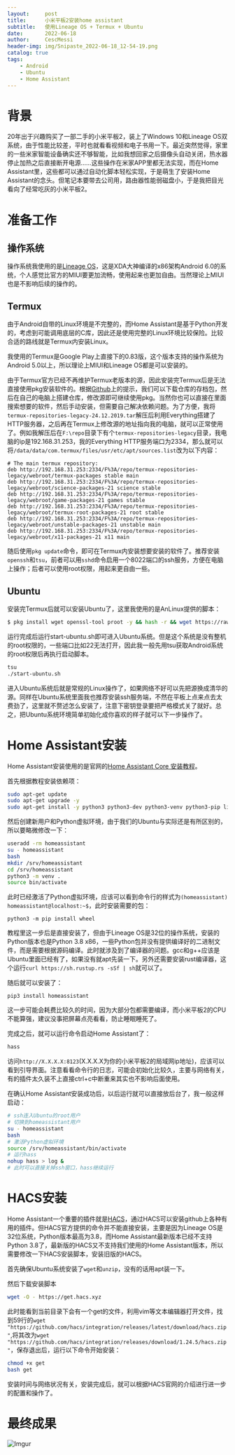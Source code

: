 ```yaml
---
layout:     post
title:      小米平板2安装home assistant
subtitle:   使用Lineage OS + Termux + Ubuntu
date:       2022-06-18
author:     CescMessi
header-img: img/Snipaste_2022-06-18_12-54-19.png
catalog: true
tags:
    - Android
    - Ubuntu
    - Home Assistant
---
```


# 背景
20年出于兴趣购买了一部二手的小米平板2，装上了Windows 10和Lineage OS双系统，由于性能比较差，平时也就看看视频和电子书用一下。最近突然觉得，家里的一些米家智能设备确实还不够智能，比如我想回家之后摄像头自动关闭，热水器停止加热之后直接断开电源……这些操作在米家APP里都无法实现，而在Home Assistant里，这些都可以通过自动化脚本轻松实现，于是萌生了安装Home Assistant的念头。但笔记本要带去公司用，路由器性能弱磁盘小，于是我把目光看向了经常吃灰的小米平板2。

# 准备工作
## 操作系统
操作系统我使用的是[Lineage OS](https://forum.xda-developers.com/t/unofficial-lineageos-13-0-for-xiaomi-mi-pad-2.3565760/)，这是XDA大神编译的x86架构Android 6.0的系统，个人感觉比官方的MIUI要更加流畅，使用起来也更加自由。当然理论上MIUI也是不影响后续的操作的。

## Termux
由于Android自带的Linux环境是不完整的，而Home Assistant是基于Python开发的，考虑到可能调用底层的C库，因此还是使用完整的Linux环境比较保险。比较合适的路线就是Termux内安装Linux。

我使用的Termux是Google Play上直接下的0.83版，这个版本支持的操作系统为Android 5.0以上，所以理论上MIUI和Lineage OS都是可以安装的。

由于Termux官方已经不再维护Termux老版本的源，因此安装完Termux后是无法直接使用pkg安装软件的。根据[Github](https://github.com/termux/termux-packages/issues/4467#issuecomment-572008515)上的提示，我们可以下载仓库的存档包，然后在自己的电脑上搭建仓库，修改源即可继续使用pkg。当然你也可以直接在里面搜索想要的软件，然后手动安装，但需要自己解决依赖问题。为了方便，我将`termux-repositories-legacy-24.12.2019.tar`解压后利用Everything搭建了HTTP服务器，之后再在Termux上修改源的地址指向我的电脑，就可以正常使用了。例如我解压后在`F:\repo`目录下有个`termux-repositories-legacy`目录，我电脑的ip是192.168.31.253，我的Everything HTTP服务端口为2334，那么就可以将`/data/data/com.termux/files/usr/etc/apt/sources.list`改为以下内容：
```
# The main termux repository:
deb http://192.168.31.253:2334/F%3A/repo/termux-repositories-legacy/webroot/termux-packages stable main
deb http://192.168.31.253:2334/F%3A/repo/termux-repositories-legacy/webroot/science-packages-21 science stable
deb http://192.168.31.253:2334/F%3A/repo/termux-repositories-legacy/webroot/game-packages-21 games stable
deb http://192.168.31.253:2334/F%3A/repo/termux-repositories-legacy/webroot/termux-root-packages-21 root stable
deb http://192.168.31.253:2334/F%3A/repo/termux-repositories-legacy/webroot/unstable-packages-21 unstable main
deb http://192.168.31.253:2334/F%3A/repo/termux-repositories-legacy/webroot/x11-packages-21 x11 main
```
随后使用`pkg update`命令，即可在Termux内安装想要安装的软件了。推荐安装`openssh`和`tsu`，前者可以用`sshd`命令启用一个8022端口的ssh服务，方便在电脑上操作；后者可以使用root权限，用起来更自由一些。

## Ubuntu
安装完Termux后就可以安装Ubuntu了，这里我使用的是AnLinux提供的脚本：
```bash
$ pkg install wget openssl-tool proot -y && hash -r && wget https://raw.githubusercontent.com/EXALAB/AnLinux-Resources/master/Scripts/Installer/Ubuntu/ubuntu.sh && bash ubuntu.sh
```
运行完成后运行start-ubuntu.sh即可进入Ubuntu系统。但是这个系统是没有整机的root权限的，一些端口比如22无法打开，因此我一般先用tsu获取Android系统的root权限后再执行启动脚本。
```bash
tsu
./start-ubuntu.sh
```

进入Ubuntu系统后就是常规的Linux操作了，如果网络不好可以先把源换成清华的源。同样在Ubuntu系统里面我也推荐安装ssh服务端，不然在平板上点来点去太费劲了，这里就不赘述怎么安装了，注意下密钥登录要把严格模式关了就好。总之，把Ubuntu系统环境简单初始化成你喜欢的样子就可以下一步操作了。

# Home Assistant安装
Home Assistant安装使用的是官网的[Home Assistant Core 安装教程](https://www.home-assistant.io/installation/linux#install-home-assistant-core)。

首先根据教程安装依赖项：
```bash
sudo apt-get update
sudo apt-get upgrade -y
sudo apt-get install -y python3 python3-dev python3-venv python3-pip libffi-dev libssl-dev libjpeg-dev zlib1g-dev autoconf build-essential libopenjp2-7 libtiff5 libturbojpeg0-dev tzdata
```

然后创建新用户和Python虚拟环境，由于我们的Ubuntu与实际还是有所区别的，所以要略微修改一下：
```bash
useradd -rm homeassistant
su - homeassistant
bash
mkdir /srv/homeassistant
cd /srv/homeassistant
python3 -m venv .
source bin/activate
```

此时已经激活了Python虚拟环境，应该可以看到命令行的样式为`(homeassistant) homeassistant@localhost:~$`，此时安装需要的包：
```
python3 -m pip install wheel
```

教程里这一步后是直接安装了，但由于Lineage OS是32位的操作系统，安装的Python版本也是Python 3.8 x86，一些Python包并没有提供编译好的二进制文件，而是需要根据源码编译。此时就涉及到了编译器的问题。gcc和g++应该是Ubuntu里面已经有了，如果没有就apt先装一下。另外还需要安装rust编译器，这个运行`curl https://sh.rustup.rs -sSf | sh`就可以了。

随后就可以安装了：
```
pip3 install homeassistant
```

这一步可能会耗费比较久的时间，因为大部分包都需要编译，而小米平板2的CPU不能算强，建议没事把屏幕点亮看看，防止睡眠睡死了。

完成之后，就可以运行命令启动Home Assistant了：
```bash
hass
```

访问`http://X.X.X.X:8123`(X.X.X.X为你的小米平板2的局域网ip地址)，应该可以看到引导界面。注意看看命令行的日志，可能会初始化比较久，主要与网络有关，有的插件太久装不上直接ctrl+c中断重来其实也不影响后面使用。

在确认Home Assistant安装成功后，以后运行就可以直接放后台了，我一般这样启动：
```bash
# ssh连入Ubuntu的root用户
# 切换到homeassistant用户
su - homeassistant
bash
# 激活Python虚拟环境
source /srv/homeassistant/bin/activate
# 运行hass
nohup hass > log &
# 此时可以直接关掉ssh窗口，hass继续运行
```

# HACS安装
Home Assistant一个重要的插件就是[HACS](https://hacs.xyz/)，通过HACS可以安装github上各种有用的插件。但HACS官方提供的命令并不能直接安装，主要是因为Lineage OS是32位系统，Python版本最高为3.8，而Home Assistant最新版本已经不支持Python 3.8了，最新版的HACS又不支持我们使用的Home Assistant版本，所以需要修改一下HACS安装脚本，安装旧版的HACS。

首先确保Ubuntu系统安装了`wget`和`unzip`，没有的话用apt装一下。

然后下载安装脚本
```bash
wget -O - https://get.hacs.xyz
```

此时能看到当前目录下会有一个get的文件，利用vim等文本编辑器打开文件，找到59行的`wget "https://github.com/hacs/integration/releases/latest/download/hacs.zip"`,将其改为`wget "https://github.com/hacs/integration/releases/download/1.24.5/hacs.zip"`，保存退出后，运行以下命令开始安装：
```bash
chmod +x get
bash get
```

安装时间与网络状况有关，安装完成后，就可以根据HACS官网的介绍进行进一步的配置和操作了。

# 最终成果
![Imgur](https://i.imgur.com/vFXgSo2.png)
